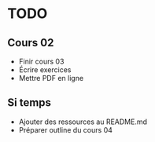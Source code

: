 # TODO
## Cours 02
- Finir cours 03
- Écrire exercices
- Mettre PDF en ligne

## Si temps
- Ajouter des ressources au README.md
- Préparer outline du cours 04


